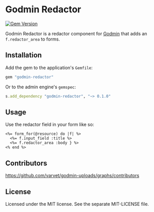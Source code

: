 # Godmin Redactor

[![Gem Version](http://img.shields.io/gem/v/godmin-redactor.svg)](https://rubygems.org/gems/godmin-redactor)

Godmin Redactor is a redactor component for [Godmin](https://github.com/varvet/godmin) that adds an `f.redactor_area` to forms.

## Installation

Add the gem to the application's `Gemfile`:
```ruby
gem "godmin-redactor"
```

Or to the admin engine's `gemspec`:
```ruby
s.add_dependency "godmin-redactor", "~> 0.1.0"
```

## Usage

Use the redactor field in your form like so:

```erb
<%= form_for(@resource) do |f| %>
  <%= f.input_field :title %>
  <%= f.redactor_area :body } %>
<% end %>
```

## Contributors

https://github.com/varvet/godmin-uploads/graphs/contributors

## License

Licensed under the MIT license. See the separate MIT-LICENSE file.
